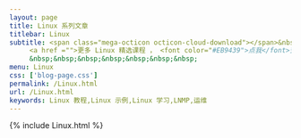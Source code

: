 ```yaml
---
layout: page
title: Linux 系列文章
titlebar: Linux
subtitle: <span class="mega-octicon octicon-cloud-download"></span>&nbsp;&nbsp;
     <a href ="">更多 Linux 精选课程 ， <font color="#EB9439">点我</font>查看！</a><br/>
     &nbsp;&nbsp;&nbsp;&nbsp;&nbsp;&nbsp;&nbsp;
menu: Linux
css: ['blog-page.css']
permalink: /Linux.html
url: /Linux.html
keywords: Linux 教程,Linux 示例,Linux 学习,LNMP,运维
---
```


{% include Linux.html %}